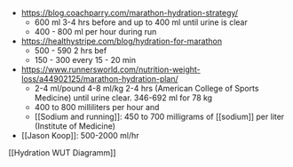- https://blog.coachparry.com/marathon-hydration-strategy/
	- 600 ml 3-4 hrs before and up to 400 ml until urine is clear
	- 400 - 800 ml per hour during run
- https://healthystripe.com/blog/hydration-for-marathon
	- 500 - 590 2 hrs bef
	- 150 - 300 every 15 - 20 min
- https://www.runnersworld.com/nutrition-weight-loss/a44902125/marathon-hydration-plan/
	- 2-4 ml/pound 4-8 ml/kg 2-4 hrs (American College of Sports Medicine) until urine clear.  346-692 ml for 78 kg
	- 400 to 800 milliliters per hour and 
	- [[Sodium and running]]: 450 to 700 milligrams of [[sodium]] per liter (Institute of Medicine)
- [[Jason Koop]]: 500-2000 ml/hr

[[Hydration WUT Diagramm]]